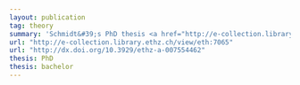 ```yaml
---
layout: publication
tag: theory
summary: 'Schmidt&#39;s PhD thesis <a href="http://e-collection.library.ethz.ch/view/eth:7065" target="_blank">[PDF]</a>: provides a detailed explanation of the theory and application of Tamarin including the reasoning about Diffie-Hellman exponentiation and bilinear pairing. <li>Staub&#39;s bachelor thesis <a href="http://dx.doi.org/10.3929/ethz-a-007554462" target="_blank">[PDF]</a>: about the implementation of the original version of Tamarin&#39;s GUI.'
url: "http://e-collection.library.ethz.ch/view/eth:7065"
url: "http://dx.doi.org/10.3929/ethz-a-007554462"
thesis: PhD
thesis: bachelor
---
```

